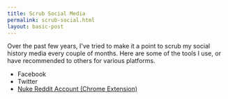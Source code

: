 ```yaml
---
title: Scrub Social Media
permalink: scrub-social.html
layout: basic-post
---
```


Over the past few years, I've tried to make it a point to scrub my social history media every couple of months. Here are some of the tools I use, or have recommended to others for various platforms.

- Facebook
- Twitter
- [Nuke Reddit Account (Chrome Extension)](https://chrome.google.com/webstore/detail/nuke-reddit-history/aclagjkmidmkcdhkhlicmgkgmpgccaod?hl=en)

